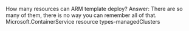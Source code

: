 How many resources can ARM template deploy?
Answer: There are so many of them, there is no way you can remember all of that. 
        Microsoft.ContainerService resource types-managedClusters



